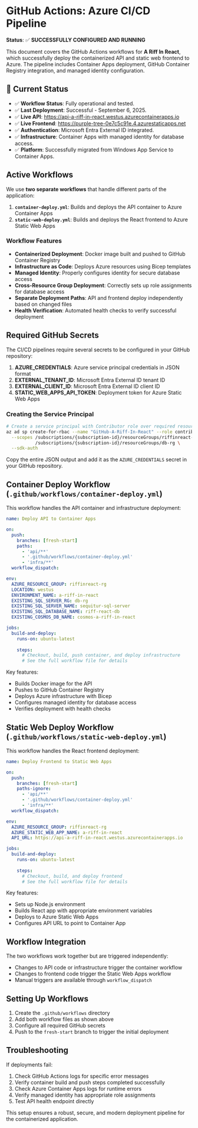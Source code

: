 # GitHub Actions: Azure CI/CD Pipeline

**Status**: ✅ **SUCCESSFULLY CONFIGURED AND RUNNING**

This document covers the GitHub Actions workflows for **A Riff In React**, which successfully deploy the containerized API and static web frontend to Azure. The pipeline includes Container Apps deployment, GitHub Container Registry integration, and managed identity configuration.

## 🎉 Current Status

- ✅ **Workflow Status**: Fully operational and tested.
- ✅ **Last Deployment**: Successful - September 6, 2025.
- ✅ **Live API**: https://api-a-riff-in-react.westus.azurecontainerapps.io
- ✅ **Live Frontend**: https://purple-tree-0e7c5c91e.4.azurestaticapps.net
- ✅ **Authentication**: Microsoft Entra External ID integrated.
- ✅ **Infrastructure**: Container Apps with managed identity for database access.
- ✅ **Platform**: Successfully migrated from Windows App Service to Container Apps.

## Active Workflows

We use **two separate workflows** that handle different parts of the application:

1. **`container-deploy.yml`**: Builds and deploys the API container to Azure Container Apps
2. **`static-web-deploy.yml`**: Builds and deploys the React frontend to Azure Static Web Apps

### Workflow Features
- **Containerized Deployment**: Docker image built and pushed to GitHub Container Registry
- **Infrastructure as Code**: Deploys Azure resources using Bicep templates
- **Managed Identity**: Properly configures identity for secure database access
- **Cross-Resource Group Deployment**: Correctly sets up role assignments for database access
- **Separate Deployment Paths**: API and frontend deploy independently based on changed files
- **Health Verification**: Automated health checks to verify successful deployment

## Required GitHub Secrets

The CI/CD pipelines require several secrets to be configured in your GitHub repository:

1.  **AZURE_CREDENTIALS**: Azure service principal credentials in JSON format
2.  **EXTERNAL_TENANT_ID**: Microsoft Entra External ID tenant ID
3.  **EXTERNAL_CLIENT_ID**: Microsoft Entra External ID client ID
4.  **STATIC_WEB_APPS_API_TOKEN**: Deployment token for Azure Static Web Apps

### Creating the Service Principal

```bash
# Create a service principal with Contributor role over required resource groups
az ad sp create-for-rbac --name "GitHub-A-Riff-In-React" --role contributor \
  --scopes /subscriptions/{subscription-id}/resourceGroups/riffinreact-rg \
           /subscriptions/{subscription-id}/resourceGroups/db-rg \
  --sdk-auth
```

Copy the entire JSON output and add it as the `AZURE_CREDENTIALS` secret in your GitHub repository.

## Container Deploy Workflow (`.github/workflows/container-deploy.yml`)

This workflow handles the API container and infrastructure deployment:

```yaml
name: Deploy API to Container Apps

on:
  push:
    branches: [fresh-start]
    paths:
      - 'api/**'
      - '.github/workflows/container-deploy.yml'
      - 'infra/**'
  workflow_dispatch:

env:
  AZURE_RESOURCE_GROUP: riffinreact-rg
  LOCATION: westus
  ENVIRONMENT_NAME: a-riff-in-react
  EXISTING_SQL_SERVER_RG: db-rg
  EXISTING_SQL_SERVER_NAME: sequitur-sql-server
  EXISTING_SQL_DATABASE_NAME: riff-react-db
  EXISTING_COSMOS_DB_NAME: cosmos-a-riff-in-react

jobs:
  build-and-deploy:
    runs-on: ubuntu-latest
    
    steps:
      # Checkout, build, push container, and deploy infrastructure
      # See the full workflow file for details
```

Key features:
- Builds Docker image for the API
- Pushes to GitHub Container Registry
- Deploys Azure infrastructure with Bicep
- Configures managed identity for database access
- Verifies deployment with health checks

## Static Web Deploy Workflow (`.github/workflows/static-web-deploy.yml`)

This workflow handles the React frontend deployment:

```yaml
name: Deploy Frontend to Static Web Apps

on:
  push:
    branches: [fresh-start]
    paths-ignore:
      - 'api/**'
      - '.github/workflows/container-deploy.yml'
      - 'infra/**'
  workflow_dispatch:

env:
  AZURE_RESOURCE_GROUP: riffinreact-rg
  AZURE_STATIC_WEB_APP_NAME: a-riff-in-react
  API_URL: https://api-a-riff-in-react.westus.azurecontainerapps.io

jobs:
  build-and-deploy:
    runs-on: ubuntu-latest
    
    steps:
      # Checkout, build, and deploy frontend
      # See the full workflow file for details
```

Key features:
- Sets up Node.js environment
- Builds React app with appropriate environment variables
- Deploys to Azure Static Web Apps
- Configures API URL to point to Container App

## Workflow Integration

The two workflows work together but are triggered independently:
- Changes to API code or infrastructure trigger the container workflow
- Changes to frontend code trigger the Static Web Apps workflow
- Manual triggers are available through `workflow_dispatch`

## Setting Up Workflows

1. Create the `.github/workflows` directory
2. Add both workflow files as shown above
3. Configure all required GitHub secrets
4. Push to the `fresh-start` branch to trigger the initial deployment

## Troubleshooting

If deployments fail:
1. Check GitHub Actions logs for specific error messages
2. Verify container build and push steps completed successfully
3. Check Azure Container Apps logs for runtime errors
4. Verify managed identity has appropriate role assignments
5. Test API health endpoint directly

This setup ensures a robust, secure, and modern deployment pipeline for the containerized application.
